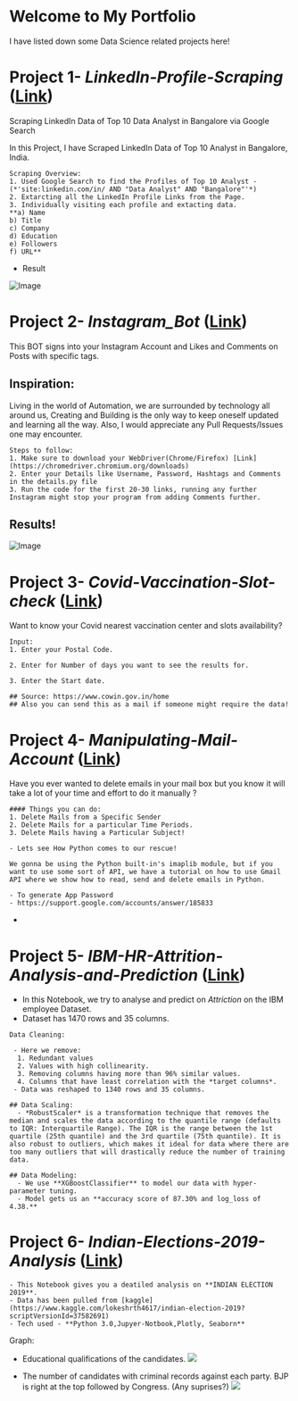 # Welcome to My Portfolio

I have listed down some Data Science related projects here!

# **Project 1-** _LinkedIn-Profile-Scraping_ ([Link](https://github.com/Lokeshrathi/LinkedIn-Profile-Scraping))
Scraping LinkedIn Data of Top 10 Data Analyst in Bangalore via Google Search

In this Project, I have Scraped LinkedIn Data of Top 10 Analyst in Bangalore, India.

```
Scraping Overview:
1. Used Google Search to find the Profiles of Top 10 Analyst - (*'site:linkedin.com/in/ AND "Data Analyst" AND "Bangalore"'*)
2. Extarcting all the LinkedIn Profile Links from the Page.
3. Individually visiting each profile and extacting data.
**a) Name
b) Title
c) Company
d) Education
e) Followers
f) URL**
```
- Result

![Image](https://github.com/Lokeshrathi/LokeshRathi_Portfolio/blob/main/LinkedIn%20Profiles.PNG)

# **Project 2-** _Instagram_Bot_ ([Link](https://github.com/Lokeshrathi/Instagram_bot))
This BOT signs into your Instagram Account and Likes and Comments on Posts with specific tags.

## Inspiration:
Living in the world of Automation, we are surrounded by technology all around us, Creating and Building is the only way to keep oneself updated and learning all the way.
Also, I would appreciate any Pull Requests/Issues one may encounter.
```
Steps to follow:
1. Make sure to download your WebDriver(Chrome/Firefox) [Link](https://chromedriver.chromium.org/downloads) 
2. Enter your Details like Username, Password, Hashtags and Comments in the details.py file
3. Run the code for the first 20-30 links, running any further Instagram might stop your program from adding Comments further.
```
## Results!

![Image](https://github.com/Lokeshrathi/LokeshRathi_Portfolio/blob/main/Instagram%20Results%20(1).jpeg)


# **Project 3-** _Covid-Vaccination-Slot-check_ ([Link](https://github.com/Lokeshrathi/Covid-Vaccination-Slot-check))

Want to know your Covid nearest vaccination center and slots availability?
```
Input: 
1. Enter your Postal Code.

2. Enter for Number of days you want to see the results for.

3. Enter the Start date.

## Source: https://www.cowin.gov.in/home
## Also you can send this as a mail if someone might require the data!
```

# **Project 4-** _Manipulating-Mail-Account_ ([Link](https://github.com/Lokeshrathi/Manipulating-Mail-Account))

Have you ever wanted to delete emails in your mail box but you know it will take a lot of your time and effort to do it manually ?
```
#### Things you can do:
1. Delete Mails from a Specific Sender
2. Delete Mails for a particular Time Periods.
3. Delete Mails having a Particular Subject!

- Lets see How Python comes to our rescue!

We gonna be using the Python built-in's imaplib module, but if you want to use some sort of API, we have a tutorial on how to use Gmail API where we show how to read, send and delete emails in Python. 

- To generate App Password
- https://support.google.com/accounts/answer/185833
```

-
# **Project 5-** _IBM-HR-Attrition-Analysis-and-Prediction_ ([Link](https://github.com/Lokeshrathi/IBM-HR-Attrition-Analysis-and-Prediction))

- In this Notebook, we try to analyse and predict on *Attriction* on the IBM employee Dataset. 
- Dataset has 1470 rows and 35 columns.

```
Data Cleaning:

 - Here we remove:
  1. Redundant values
  2. Values with high collinearity.
  3. Removing columns having more than 96% similar values.
  4. Columns that have least correlation with the *target columns*.
 - Data was reshaped to 1340 rows and 35 columns.

## Data Scaling:
  - *RobustScaler* is a transformation technique that removes the median and scales the data according to the quantile range (defaults to IQR: Interquartile Range). The IQR is the range between the 1st quartile (25th quantile) and the 3rd quartile (75th quantile). It is also robust to outliers, which makes it ideal for data where there are too many outliers that will drastically reduce the number of training data.
  
## Data Modeling:
  - We use **XGBoostClassifier** to model our data with hyper-parameter tuning.
  - Model gets us an **accuracy score of 87.30% and log_loss of 4.38.**
  ```
  
 # **Project 6-** _Indian-Elections-2019-Analysis_ ([Link](https://github.com/Lokeshrathi/Indian-Elections-2019-Analysis))
 ```
- This Notebook gives you a deatiled analysis on **INDIAN ELECTION 2019**. 
- Data has been pulled from [kaggle](https://www.kaggle.com/lokeshrth4617/indian-election-2019?scriptVersionId=37582691)
- Tech used - **Python 3.0,Jupyer-Notbook,Plotly, Seaborn**
```
Graph:
- Educational qualifications of the candidates.
![](https://github.com/Lokeshrathi/LokeshRathi_Portfolio/blob/main/newplot%20(1)%20(1).png)

- The number of candidates with criminal records against each party. BJP is right at the top followed by Congress. (Any suprises?)
![](https://github.com/Lokeshrathi/LokeshRathi_Portfolio/blob/main/newplot%20(5).png)


